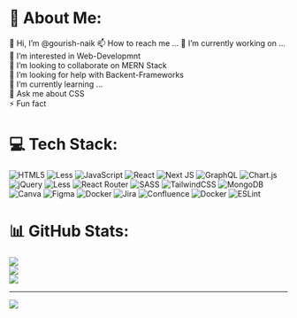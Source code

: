 # 💫 About Me:
👋 Hi, I’m @gourish-naik 📫 How to reach me ...
🔭 I’m currently working on ...<br>👀 I’m interested in Web-Developmnt<br>👯 I’m looking to collaborate on  MERN Stack <br>🤝 I’m looking for help with Backent-Frameworks <br>🌱 I’m currently learning ...<br>💬 Ask me about CSS <br>⚡ Fun fact


# 💻 Tech Stack:
![HTML5](https://img.shields.io/badge/html5-%23E34F26.svg?style=for-the-badge&logo=html5&logoColor=white) ![Less](https://img.shields.io/badge/less-2B4C80?style=for-the-badge&logo=less&logoColor=white) ![JavaScript](https://img.shields.io/badge/javascript-%23323330.svg?style=for-the-badge&logo=javascript&logoColor=%23F7DF1E) ![React](https://img.shields.io/badge/react-%2320232a.svg?style=for-the-badge&logo=react&logoColor=%2361DAFB) ![Next JS](https://img.shields.io/badge/Next-black?style=for-the-badge&logo=next.js&logoColor=white) ![GraphQL](https://img.shields.io/badge/-GraphQL-E10098?style=for-the-badge&logo=graphql&logoColor=white) ![Chart.js](https://img.shields.io/badge/chart.js-F5788D.svg?style=for-the-badge&logo=chart.js&logoColor=white) ![jQuery](https://img.shields.io/badge/jquery-%230769AD.svg?style=for-the-badge&logo=jquery&logoColor=white) ![Less](https://img.shields.io/badge/less-2B4C80?style=for-the-badge&logo=less&logoColor=white) ![React Router](https://img.shields.io/badge/React_Router-CA4245?style=for-the-badge&logo=react-router&logoColor=white) ![SASS](https://img.shields.io/badge/SASS-hotpink.svg?style=for-the-badge&logo=SASS&logoColor=white) ![TailwindCSS](https://img.shields.io/badge/tailwindcss-%2338B2AC.svg?style=for-the-badge&logo=tailwind-css&logoColor=white) ![MongoDB](https://img.shields.io/badge/MongoDB-%234ea94b.svg?style=for-the-badge&logo=mongodb&logoColor=white) ![Canva](https://img.shields.io/badge/Canva-%2300C4CC.svg?style=for-the-badge&logo=Canva&logoColor=white) ![Figma](https://img.shields.io/badge/figma-%23F24E1E.svg?style=for-the-badge&logo=figma&logoColor=white) ![Docker](https://img.shields.io/badge/docker-%230db7ed.svg?style=for-the-badge&logo=docker&logoColor=white) ![Jira](https://img.shields.io/badge/jira-%230A0FFF.svg?style=for-the-badge&logo=jira&logoColor=white) ![Confluence](https://img.shields.io/badge/confluence-%23172BF4.svg?style=for-the-badge&logo=confluence&logoColor=white) ![Docker](https://img.shields.io/badge/docker-%230db7ed.svg?style=for-the-badge&logo=docker&logoColor=white) ![ESLint](https://img.shields.io/badge/ESLint-4B3263?style=for-the-badge&logo=eslint&logoColor=white)
# 📊 GitHub Stats:
![](https://github-readme-stats.vercel.app/api?username=gourish-naik&theme=react&hide_border=true&include_all_commits=false&count_private=false)<br/>
![](https://github-readme-streak-stats.herokuapp.com/?user=gourish-naik&theme=react&hide_border=true)<br/>
![](https://github-readme-stats.vercel.app/api/top-langs/?username=gourish-naik&theme=react&hide_border=true&include_all_commits=false&count_private=false&layout=compact)

---
[![](https://visitcount.itsvg.in/api?id=gourish-naik&icon=0&color=3)](https://visitcount.itsvg.in)

<!-- Proudly created with GPRM ( https://gprm.itsvg.in ) -->
<!---
gourish-naik/gourish-naik is a ✨ special ✨ repository because its `README.md` (this file) appears on your GitHub profile.
You can click the Preview link to take a look at your changes.
--->

